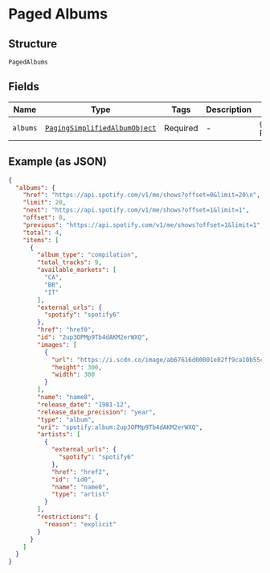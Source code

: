 
# Paged Albums

## Structure

`PagedAlbums`

## Fields

| Name | Type | Tags | Description | Getter | Setter |
|  --- | --- | --- | --- | --- | --- |
| `albums` | [`PagingSimplifiedAlbumObject`](../../doc/models/paging-simplified-album-object.md) | Required | - | getAlbums(): PagingSimplifiedAlbumObject | setAlbums(PagingSimplifiedAlbumObject albums): void |

## Example (as JSON)

```json
{
  "albums": {
    "href": "https://api.spotify.com/v1/me/shows?offset=0&limit=20\n",
    "limit": 20,
    "next": "https://api.spotify.com/v1/me/shows?offset=1&limit=1",
    "offset": 0,
    "previous": "https://api.spotify.com/v1/me/shows?offset=1&limit=1",
    "total": 4,
    "items": [
      {
        "album_type": "compilation",
        "total_tracks": 9,
        "available_markets": [
          "CA",
          "BR",
          "IT"
        ],
        "external_urls": {
          "spotify": "spotify6"
        },
        "href": "href0",
        "id": "2up3OPMp9Tb4dAKM2erWXQ",
        "images": [
          {
            "url": "https://i.scdn.co/image/ab67616d00001e02ff9ca10b55ce82ae553c8228\n",
            "height": 300,
            "width": 300
          }
        ],
        "name": "name8",
        "release_date": "1981-12",
        "release_date_precision": "year",
        "type": "album",
        "uri": "spotify:album:2up3OPMp9Tb4dAKM2erWXQ",
        "artists": [
          {
            "external_urls": {
              "spotify": "spotify6"
            },
            "href": "href2",
            "id": "id0",
            "name": "name0",
            "type": "artist"
          }
        ],
        "restrictions": {
          "reason": "explicit"
        }
      }
    ]
  }
}
```

